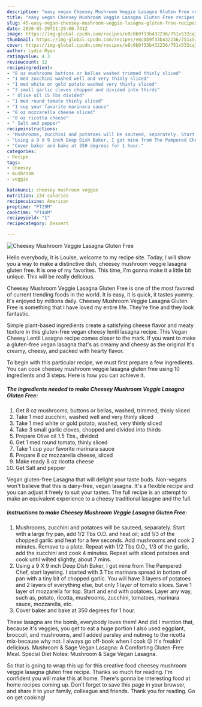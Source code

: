 ```yaml
---
description: "easy vegan Cheesey Mushroom Veggie Lasagna Gluten Free recipes | how long to bake Cheesey Mushroom Veggie Lasagna Gluten Free"
title: "easy vegan Cheesey Mushroom Veggie Lasagna Gluten Free recipes | how long to bake Cheesey Mushroom Veggie Lasagna Gluten Free"
slug: 45-easy-vegan-cheesey-mushroom-veggie-lasagna-gluten-free-recipes-how-long-to-bake-cheesey-mushroom-veggie-lasagna-gluten-free
date: 2020-05-29T11:29:00.741Z
image: https://img-global.cpcdn.com/recipes/e8c0b9f33b432236/751x532cq70/cheesey-mushroom-veggie-lasagna-gluten-free-recipe-main-photo.jpg
thumbnail: https://img-global.cpcdn.com/recipes/e8c0b9f33b432236/751x532cq70/cheesey-mushroom-veggie-lasagna-gluten-free-recipe-main-photo.jpg
cover: https://img-global.cpcdn.com/recipes/e8c0b9f33b432236/751x532cq70/cheesey-mushroom-veggie-lasagna-gluten-free-recipe-main-photo.jpg
author: Lydia Ryan
ratingvalue: 4.3
reviewcount: 12
recipeingredient:
- "8 oz mushrooms buttons or bellas washed trimmed thinly sliced"
- "1 med zucchini washed well and very thinly sliced"
- "1 med white or gold potato washed very thinly sliced"
- "3 small garlic cloves chopped and divided into thirds"
- " Olive oil 15 Tbs divided"
- "1 med round tomato thinly sliced"
- "1 cup your favorite marinara sauce"
- "8 oz mozzarella cheese sliced"
- "8 oz ricotta cheese"
- " Salt and pepper"
recipeinstructions:
- "Mushrooms, zucchini and potatoes will be sauteed, separately. Start with a large fry pan, add 1/2 Tbs O.O. and heat oil; add 1/3 of the chopped garlic and heat for a few seconds. Add mushrooms and cook 2 minutes. Remove to a plate. Repeat with 1/2 Tbs O.O., 1/3 of the garlic, add the zucchini and cook 4 minutes. Repeat with sliced potatoes and cook until wilted slightly, about 7 mins."
- "Using a 9 X 9 inch Deep Dish Baker, I got mine from The Pampered Chef, start layering. I started with 3 Tbs marinara spread in bottom of pan with a tiny bit of chopped garlic. You will have 3 layers of potatoes and 2 layers of everything else, but only 1 layer of tomato slices. Save 1 layer of mozzarella for top. Start and end with potatoes. Layer any way, such as, potato, ricotta, mushrooms, zucchini, tomatoes, marinara sauce, mozzarella, etc."
- "Cover baker and bake at 350 degrees for 1 hour."
categories:
- Recipe
tags:
- cheesey
- mushroom
- veggie

katakunci: cheesey mushroom veggie 
nutrition: 234 calories
recipecuisine: American
preptime: "PT29M"
cooktime: "PT44M"
recipeyield: "1"
recipecategory: Dessert

---
```



![Cheesey Mushroom Veggie Lasagna Gluten Free](https://img-global.cpcdn.com/recipes/e8c0b9f33b432236/751x532cq70/cheesey-mushroom-veggie-lasagna-gluten-free-recipe-main-photo.jpg)

Hello everybody, it is Louise, welcome to my recipe site. Today, I will show you a way to make a distinctive dish, cheesey mushroom veggie lasagna gluten free. It is one of my favorites. This time, I'm gonna make it a little bit unique. This will be really delicious.

Cheesey Mushroom Veggie Lasagna Gluten Free is one of the most favored of current trending foods in the world. It is easy, it is quick, it tastes yummy. It's enjoyed by millions daily. Cheesey Mushroom Veggie Lasagna Gluten Free is something that I have loved my entire life. They're fine and they look fantastic.

Simple plant-based ingredients create a satisfying cheese flavor and meaty texture in this gluten-free vegan cheesy lentil lasagna recipe. This Vegan Cheesy Lentil Lasagna recipe comes closer to the mark. If you want to make a gluten-free vegan lasagna that&#39;s as creamy and cheesy as the original It&#39;s creamy, cheesy, and packed with hearty flavor.


To begin with this particular recipe, we must first prepare a few ingredients. You can cook cheesey mushroom veggie lasagna gluten free using 10 ingredients and 3 steps. Here is how you can achieve it.

<!--inarticleads1-->

##### The ingredients needed to make Cheesey Mushroom Veggie Lasagna Gluten Free:

1. Get 8 oz mushrooms; buttons or bellas, washed, trimmed, thinly sliced
1. Take 1 med zucchini, washed well and very thinly sliced
1. Take 1 med white or gold potato, washed, very thinly sliced
1. Take 3 small garlic cloves, chopped and divided into thirds
1. Prepare  Olive oil 1.5 Tbs., divided
1. Get 1 med round tomato, thinly sliced
1. Take 1 cup your favorite marinara sauce
1. Prepare 8 oz mozzarella cheese, sliced
1. Make ready 8 oz ricotta cheese
1. Get  Salt and pepper


Vegan gluten-free Lasagna that will delight your taste buds. Non-vegans won&#39;t believe that this is dairy-free, vegan lasagna. It&#39;s a flexible recipe and you can adjust it freely to suit your tastes. The full recipe is an attempt to make an equivalent experience to a cheesy traditional lasagne and the full. 

<!--inarticleads2-->

##### Instructions to make Cheesey Mushroom Veggie Lasagna Gluten Free:

1. Mushrooms, zucchini and potatoes will be sauteed, separately. Start with a large fry pan, add 1/2 Tbs O.O. and heat oil; add 1/3 of the chopped garlic and heat for a few seconds. Add mushrooms and cook 2 minutes. Remove to a plate. Repeat with 1/2 Tbs O.O., 1/3 of the garlic, add the zucchini and cook 4 minutes. Repeat with sliced potatoes and cook until wilted slightly, about 7 mins.
1. Using a 9 X 9 inch Deep Dish Baker, I got mine from The Pampered Chef, start layering. I started with 3 Tbs marinara spread in bottom of pan with a tiny bit of chopped garlic. You will have 3 layers of potatoes and 2 layers of everything else, but only 1 layer of tomato slices. Save 1 layer of mozzarella for top. Start and end with potatoes. Layer any way, such as, potato, ricotta, mushrooms, zucchini, tomatoes, marinara sauce, mozzarella, etc.
1. Cover baker and bake at 350 degrees for 1 hour.


These lasagna are the bomb, everybody loves them! And did I mention that, because it&#39;s veggies, you get to eat a huge portion I also used eggplant, broccoli, and mushrooms, and I added parsley and nutmeg to the ricotta mix-because why not. I always go off-book when I cook 😛 It&#39;s freakin&#39; delicious. Mushroom &amp; Sage Vegan Lasagna: A Comforting Gluten-Free Meal. Special Diet Notes: Mushroom &amp; Sage Vegan Lasagna. 

So that is going to wrap this up for this creative food cheesey mushroom veggie lasagna gluten free recipe. Thanks so much for reading. I'm confident you will make this at home. There's gonna be interesting food at home recipes coming up. Don't forget to save this page in your browser, and share it to your family, colleague and friends. Thank you for reading. Go on get cooking!
